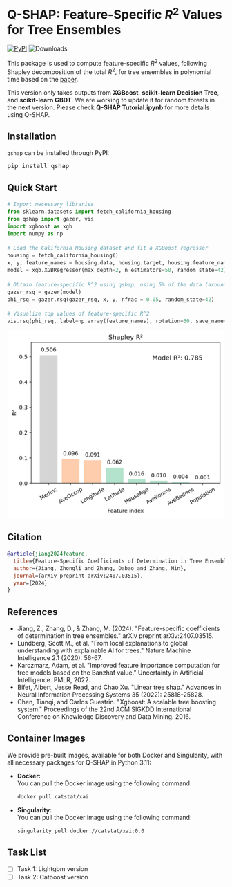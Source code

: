# Q-SHAP: Feature-Specific $R^2$ Values for Tree Ensembles

[![PyPI](https://img.shields.io/pypi/v/qshap)](https://pypi.org/project/qshap/)
![Downloads](https://img.shields.io/pypi/dm/qshap)

This package is used to compute feature-specific $R^2$ values, following Shapley decomposition of the total $R^2$, for tree ensembles in polynomial time based on the [paper](https://arxiv.org/abs/2407.03515).

This version only takes outputs from **XGBoost**, **scikit-learn Decision Tree**, and **scikit-learn GBDT**. We are working to update it for random forests in the next version. Please check **Q-SHAP Tutorial.ipynb** for more details using Q-SHAP.

## Installation

`qshap` can be installed through PyPI:

<pre>
pip install qshap
</pre>

## Quick Start

```python
# Import necessary libraries
from sklearn.datasets import fetch_california_housing
from qshap import gazer, vis
import xgboost as xgb
import numpy as np

# Load the California Housing dataset and fit a XGBoost regressor
housing = fetch_california_housing()
x, y, feature_names = housing.data, housing.target, housing.feature_names
model = xgb.XGBRegressor(max_depth=2, n_estimators=50, random_state=42).fit(x, y)

# Obtain feature-specific R^2 using qshap, using 5% of the data (around 1000)
gazer_rsq = gazer(model)
phi_rsq = gazer.rsq(gazer_rsq, x, y, nfrac = 0.05, random_state=42)

# Visualize top values of feature-specific R^2
vis.rsq(phi_rsq, label=np.array(feature_names), rotation=30, save_name="cal_housing", color_map_name="Pastel2")
```

<p align="center">
  <img width="500" src="./figs/cal_housing.png" />
</p>

## Citation

```bibtex
@article{jiang2024feature,
  title={Feature-Specific Coefficients of Determination in Tree Ensembles},
  author={Jiang, Zhongli and Zhang, Dabao and Zhang, Min},
  journal={arXiv preprint arXiv:2407.03515},
  year={2024}
}
```

## References

- Jiang, Z., Zhang, D., & Zhang, M. (2024). "Feature-specific coefficients of determination in tree ensembles." arXiv preprint arXiv:2407.03515.
- Lundberg, Scott M., et al. "From local explanations to global understanding with explainable AI for trees." Nature Machine Intelligence 2.1 (2020): 56-67.
- Karczmarz, Adam, et al. "Improved feature importance computation for tree models based on the Banzhaf value." Uncertainty in Artificial Intelligence. PMLR, 2022.
- Bifet, Albert, Jesse Read, and Chao Xu. "Linear tree shap." Advances in Neural Information Processing Systems 35 (2022): 25818-25828.
- Chen, Tianqi, and Carlos Guestrin. "Xgboost: A scalable tree boosting system." Proceedings of the 22nd ACM SIGKDD International Conference on Knowledge Discovery and Data Mining. 2016.

## Container Images

We provide pre-built images, available for both Docker and Singularity, with all necessary packages for Q-SHAP in Python 3.11:

- **Docker:**  
  You can pull the Docker image using the following command:
  ```sh
  docker pull catstat/xai
  ```
- **Singularity:**  
  You can pull the Docker image using the following command:
  ```sh
  singularity pull docker://catstat/xai:0.0
  ```

## Task List

- [ ] Task 1: Lightgbm version
- [ ] Task 2: Catboost version
